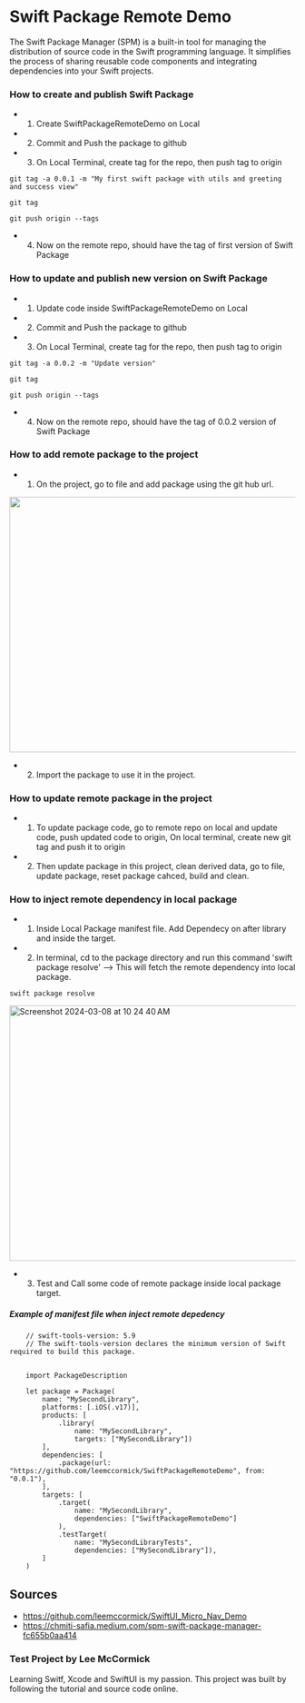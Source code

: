 # Swift Package Remote Demo

The Swift Package Manager (SPM) is a built-in tool for managing the distribution of source code in the Swift programming language. It simplifies the process of sharing reusable code components and integrating dependencies into your Swift projects.

### How to create and publish Swift Package
- 1. Create SwiftPackageRemoteDemo on Local
- 2. Commit and Push the package to github
- 3. On Local Terminal, create tag for the repo, then push tag to origin
     
```git tag -a 0.0.1 -m "My first swift package with utils and greeting and success view"```
     
 ```git tag```
     
```git push origin --tags```

- 4. Now on the remote repo, should have the tag of first version of Swift Package
 
 ### How to update and publish new version on Swift Package
- 1. Update code inside SwiftPackageRemoteDemo on Local
- 2. Commit and Push the package to github
- 3. On Local Terminal, create tag for the repo, then push tag to origin
     
```git tag -a 0.0.2 -m "Update version"```
     
 ```git tag```
     
```git push origin --tags```

- 4. Now on the remote repo, should have the tag of 0.0.2 version of Swift Package

 ### How to add remote package to the project
 - 1. On the project, go to file and add package using the git hub url.
<img width="800" height="450" src="https://github.com/leemccormick/SwiftPackageRemoteDemo/assets/57606580/72fa6c48-dbf3-4b97-8025-804e40fa0db1">
 
 - 2. Import the package to use it in the project.

 ### How to update remote package in the project
 - 1. To update package code, go to remote repo on local and update code, push updated code to origin, On local terminal, create new git tag and push it to origin
 - 2. Then update package in this project, clean derived data, go to file, update package, reset package cahced, build and clean.

 ### How to inject remote dependency in local package
 - 1. Inside Local Package manifest file. Add Dependecy on after library and inside the target.
 - 2. In terminal, cd to the package directory and run this command 'swift package resolve' --> This will fetch the remote dependency into local package.

```swift package resolve```

<img width="800" height="450" alt="Screenshot 2024-03-08 at 10 24 40 AM" src="https://github.com/leemccormick/SwiftPackageRemoteDemo/assets/57606580/a53a3aa8-3c88-433a-b583-4a47010ac0cb">

 - 3. Test and Call some code of remote package inside local package target.
    
 ##### Example of manifest file when inject remote depedency

```
    // swift-tools-version: 5.9
    // The swift-tools-version declares the minimum version of Swift required to build this package.
    
    
    import PackageDescription
    
    let package = Package(
        name: "MySecondLibrary",
        platforms: [.iOS(.v17)],
        products: [
            .library(
                name: "MySecondLibrary",
                targets: ["MySecondLibrary"])
        ],
        dependencies: [
            .package(url: "https://github.com/leemccormick/SwiftPackageRemoteDemo", from: "0.0.1"),
        ],
        targets: [
            .target(
                name: "MySecondLibrary",
                dependencies: ["SwiftPackageRemoteDemo"]
            ),
            .testTarget(
                name: "MySecondLibraryTests",
                dependencies: ["MySecondLibrary"]),
        ]
    )
```

## Sources
- https://github.com/leemccormick/SwiftUI_Micro_Nav_Demo
- https://chmiti-safia.medium.com/spm-swift-package-manager-fc655b0aa414

### Test Project by Lee McCormick
Learning Switf, Xcode and SwiftUI is my passion. This project was built by following the tutorial and source code online.
